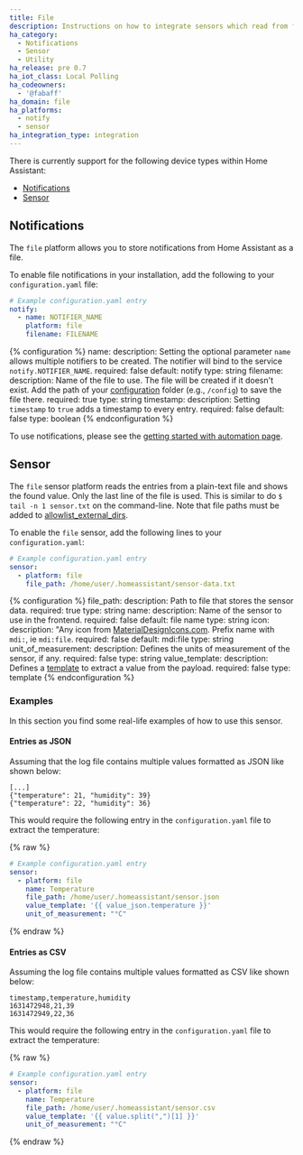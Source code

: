 ```yaml
---
title: File
description: Instructions on how to integrate sensors which read from files into Home Assistant.
ha_category:
  - Notifications
  - Sensor
  - Utility
ha_release: pre 0.7
ha_iot_class: Local Polling
ha_codeowners:
  - '@fabaff'
ha_domain: file
ha_platforms:
  - notify
  - sensor
ha_integration_type: integration
---
```


There is currently support for the following device types within Home Assistant:

- [Notifications](#notifications)
- [Sensor](#sensor)

## Notifications

The `file` platform allows you to store notifications from Home Assistant as a file.

To enable file notifications in your installation, add the following to your `configuration.yaml` file:

```yaml
# Example configuration.yaml entry
notify:
  - name: NOTIFIER_NAME
    platform: file
    filename: FILENAME
```

{% configuration %}
name:
  description: Setting the optional parameter `name` allows multiple notifiers to be created. The notifier will bind to the service `notify.NOTIFIER_NAME`.
  required: false
  default: notify
  type: string
filename:
  description: Name of the file to use. The file will be created if it doesn't exist. Add the path of your [configuration](/docs/configuration/) folder (e.g., `/config`) to save the file there.
  required: true
  type: string
timestamp:
  description: Setting `timestamp` to `true` adds a timestamp to every entry.
  required: false
  default: false
  type: boolean
{% endconfiguration %}

To use notifications, please see the [getting started with automation page](/getting-started/automation/).

## Sensor

The `file` sensor platform reads the entries from a plain-text file and shows the found value. Only the last line of the file is used. This is similar to do `$ tail -n 1 sensor.txt` on the command-line. Note that file paths must be added to [allowlist_external_dirs](/docs/configuration/basic/).

To enable the `file` sensor, add the following lines to your `configuration.yaml`:

```yaml
# Example configuration.yaml entry
sensor:
  - platform: file
    file_path: /home/user/.homeassistant/sensor-data.txt
```

{% configuration %}
file_path:
  description: Path to file that stores the sensor data.
  required: true
  type: string
name:
  description: Name of the sensor to use in the frontend.
  required: false
  default: file name
  type: string
icon:
  description: "Any icon from [MaterialDesignIcons.com](https://materialdesignicons.com). Prefix name with `mdi:`, ie `mdi:file`.
  required: false
  default: mdi:file
  type: string
unit_of_measurement:
  description: Defines the units of measurement of the sensor, if any.
  required: false
  type: string
value_template:
  description: Defines a [template](/docs/configuration/templating/#processing-incoming-data) to extract a value from the payload.
  required: false
  type: template
{% endconfiguration %}

### Examples

In this section you find some real-life examples of how to use this sensor.

#### Entries as JSON

Assuming that the log file contains multiple values formatted as JSON like shown below:

```text
[...]
{"temperature": 21, "humidity": 39}
{"temperature": 22, "humidity": 36}
```

This would require the following entry in the `configuration.yaml` file to extract the temperature:

{% raw %}

```yaml
# Example configuration.yaml entry
sensor:
  - platform: file
    name: Temperature
    file_path: /home/user/.homeassistant/sensor.json
    value_template: '{{ value_json.temperature }}'
    unit_of_measurement: "°C"
```

{% endraw %}

#### Entries as CSV

Assuming the log file contains multiple values formatted as CSV like shown below:

```text
timestamp,temperature,humidity
1631472948,21,39
1631472949,22,36
```

This would require the following entry in the `configuration.yaml` file to extract the temperature:

{% raw %}

```yaml
# Example configuration.yaml entry
sensor:
  - platform: file
    name: Temperature
    file_path: /home/user/.homeassistant/sensor.csv
    value_template: '{{ value.split(",")[1] }}'
    unit_of_measurement: "°C"
```

{% endraw %}
